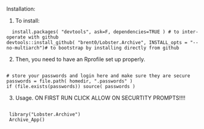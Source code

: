 
Installation:


1. To install:

```
  install.packages( "devtools", ask=F, dependencies=TRUE ) # to inter-operate with github
devtools::install_github( "brent0/Lobster.Archive", INSTALL_opts = "--no-multiarch")# to bootstrap by installing directly from github
```


2. Then, you need to have an Rprofile set up properly. 

```.

# store your passwords and login here and make sure they are secure
passwords = file.path( homedir, ".passwords" )
if (file.exists(passwords)) source( passwords )
```

3. Usage. ON FIRST RUN CLICK ALLOW ON SECURTITY PROMPTS!!!!

```.

 library("Lobster.Archive")
 Archive_App()
 ```
 

